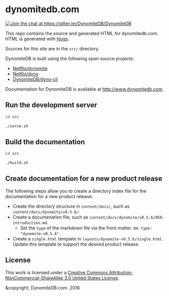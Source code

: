 # dynomitedb.com

<!--
[![Join the chat at https://gitter.im/DynomiteDB/DynomiteDB](https://badges.gitter.im/DynomiteDB/DynomiteDB.svg)](https://gitter.im/DynomiteDB/DynomiteDB?utm_source=badge&utm_medium=badge&utm_campaign=pr-badge&utm_content=badge)
-->

<a href="https://gitter.im/DynomiteDB/DynomiteDB?utm_source=badge&amp;utm_medium=badge&amp;utm_campaign=pr-badge&amp;utm_content=badge" target="_blank">
    <img src="https://camo.githubusercontent.com/5e8b09657d5d34b4b053540c3eac3017a4847f6b/68747470733a2f2f6261646765732e6769747465722e696d2f44796e6f6d69746544422f44796e6f6d69746544422e737667" 
        alt="Join the chat at https://gitter.im/DynomiteDB/DynomiteDB" 
        data-canonical-src="https://badges.gitter.im/DynomiteDB/DynomiteDB.svg" 
        style="max-width:100%;">
</a>

This repo contains the source and generated HTML for dynomitedb.com. HTML is generated with [Hugo](https://gohugo.io).

Sources for this site are in the `src/` directory.

DynomiteDB is built using the following open source projects:

- [Netflix/dynomite](https://github.com/Netflix/dynomite)
- [Netflix/dyno](https://github.com/Netflix/dyno)
- [DynomiteDB/dyno-cli](https://github.com/DynomiteDB/dyno-cli)

Documentation for DynomiteDB is available at http://www.dynomitedb.com.

## Run the development server

```bash
cd src

./serve.sh
```

## Build the documentation

```bash
cd src

./build.sh
```

## Create documentation for a new product release

The following steps allow you to create a directory index file for the documentation for a new product release.

- Create the directory structure in `content/docs/`, such as `content/docs/dynomite/v0.5.6/`.
- Create a documenation file, such as `content/docs/dynomite/v0.5.6/050-introduction.md`.
    - Set the `type` of the markdown file via the front matter. ex. `type: "dynomite-v0.5.6"`.
- Create a `single.html` template in `layouts/dynomite-v0.5.6/single.html`. Update this template to support the desired product release.

## License

This work is licensed under a <a href="http://creativecommons.org/licenses/by-nc-sa/3.0/us/" target="_blank">Creative Commons Attribution-NonCommercial-ShareAlike 3.0 United States License</a>.

&copyright; DynomiteDB.com. 2016
